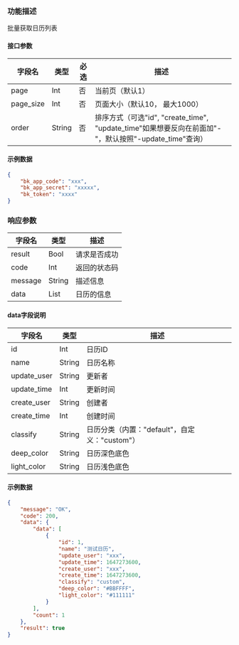 ### 功能描述

批量获取日历列表


#### 接口参数

| 字段名    | 类型   | 必选 | 描述                                                         |
| --------- | ------ | ---- | ------------------------------------------------------------ |
| page      | Int    | 否   | 当前页（默认1）                                              |
| page_size | Int    | 否   | 页面大小（默认10， 最大1000）                                |
| order     | String | 否   | 排序方式（可选"id", "create_time", "update_time"如果想要反向在前面加"-"，默认按照"-update_time"查询） |

#### 示例数据

```json
{
    "bk_app_code": "xxx",
    "bk_app_secret": "xxxxx",
    "bk_token": "xxxx"
}
```

### 响应参数

| 字段名  | 类型   | 描述         |
| ------- | ------ | ------------ |
| result  | Bool   | 请求是否成功 |
| code    | Int    | 返回的状态码 |
| message | String | 描述信息     |
| data    | List   | 日历的信息   |

#### data字段说明

| 字段名      | 类型   | 描述                                          |
| ----------- | ------ | --------------------------------------------- |
| id          | Int    | 日历ID                                        |
| name        | String | 日历名称                                      |
| update_user | String | 更新者                                        |
| update_time | Int    | 更新时间                                      |
| create_user | String | 创建者                                        |
| create_time | Int    | 创建时间                                      |
| classify    | String | 日历分类（内置："default"，自定义："custom"） |
| deep_color  | String | 日历深色底色                                  |
| light_color | String | 日历浅色底色                                  |

#### 示例数据

```json
{
    "message": "OK",
    "code": 200,
    "data": {
        "data": [
            {
                "id": 1,
                "name": "测试日历",
                "update_user": "xxx",
                "update_time": 1647273600,
                "create_user": "xxx",
                "create_time": 1647273600,
                "classify": "custom",
                "deep_color": "#BBFFFF",
                "light_color": "#111111"
            }
        ],
        "count": 1
    },
    "result": true
}
```